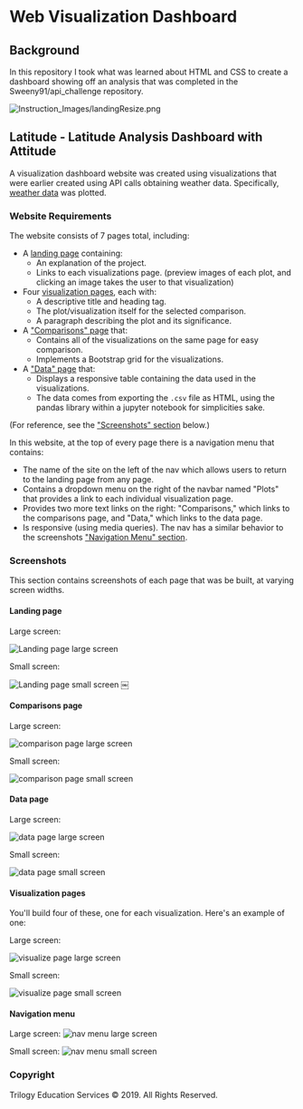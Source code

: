 # Web Visualization Dashboard 

## Background

In this repository I took what was learned about HTML and CSS to create a dashboard showing off an analysis that was completed in the Sweeny91/api_challenge repository.

![Instruction_Images/landingResize.png](Instruction_Images/landingResize.png)

## Latitude - Latitude Analysis Dashboard with Attitude

A visualization dashboard website was created using visualizations that were earlier created using API calls obtaining weather data. Specifically, [weather data](Resources/cities.csv) was plotted.

### Website Requirements

The website consists of 7 pages total, including:
* A [landing page](#landing-page) containing:
  * An explanation of the project.
  * Links to each visualizations page. (preview images of each plot, and clicking an image takes the user to that visualization)
* Four [visualization pages](#visualization-pages), each with:
  * A descriptive title and heading tag.
  * The plot/visualization itself for the selected comparison.
  * A paragraph describing the plot and its significance.
* A ["Comparisons" page](#comparisons-page) that:
  * Contains all of the visualizations on the same page for easy comparison.
  * Implements a Bootstrap grid for the visualizations.
* A ["Data" page](#data-page) that:
  * Displays a responsive table containing the data used in the visualizations.
  * The data comes from exporting the `.csv` file as HTML, using the pandas library within a jupyter notebook for simplicities sake.

(For reference, see the ["Screenshots" section](#screenshots) below.)

In this website, at the top of every page there is a navigation menu that contains:
* The name of the site on the left of the nav which allows users to return to the landing page from any page.
* Contains a dropdown menu on the right of the navbar named "Plots" that provides a link to each individual visualization page.
* Provides two more text links on the right: "Comparisons," which links to the comparisons page, and "Data," which links to the data page.
* Is responsive (using media queries). The nav has a similar behavior to the screenshots ["Navigation Menu" section](#navigation-menu).


### Screenshots

This section contains screenshots of each page that was be built, at varying screen widths.

#### <a id="landing-page"></a>Landing page

Large screen:

![Landing page large screen](Instruction_Images/landingResize.png)

Small screen:

![Landing page small screen](Instruction_Images/landing-sm.png)
￼

#### <a id="comparisons-page"></a>Comparisons page

Large screen:

![comparison page large screen](Instruction_Images/comparison-lg.png)

Small screen:

![comparison page small screen](Instruction_Images/comparison-sm.png)

#### <a id="data-page"></a>Data page

Large screen:

![data page large screen](Instruction_Images/data-lg.png)


Small screen:

![data page small screen](Instruction_Images/data-sm.png)

#### <a id="visualization-pages"></a>Visualization pages

You'll build four of these, one for each visualization. Here's an example of one:

Large screen:

![visualize page large screen](Instruction_Images/visualize-lg.png)

Small screen:

![visualize page small screen](Instruction_Images/visualize-sm.png)

#### <a id="navigation-menu"></a>Navigation menu

Large screen:
![nav menu large screen](Instruction_Images/nav-lg.png)

Small screen:
![nav menu small screen](Instruction_Images/nav-sm.png)

### Copyright

Trilogy Education Services © 2019. All Rights Reserved.
